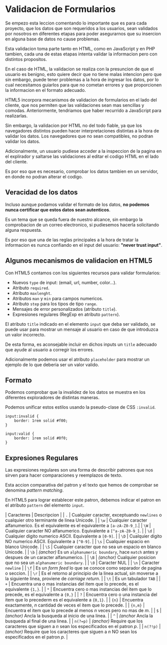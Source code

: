 # Validacion de Formularios 

Se empezo esta leccion comentando lo importante que es para cada proyecto, que los datos que son requeridos a los usuarios, sean validados por nosotros en diferentes etapas para poder asegurarnos que su insercion en alguna base de datos no cause problemas. 

Esta validacion toma parte tanto en HTML, como en JavaScript y en PHP tambien, cada una de estas etapas intenta validar la informacion pero con distintos propositos. 

En el caso de HTML, la validacion se realiza con la presuncion de que el usuario es benigno, esto quiere decir que no tiene malas intencion pero que sin embargo, puede tener problemas a la hora de ingresar los datos, por lo cual necesitamos guiarlos para que no cometan errores y que proporcionen la informacion en el formato adecuado.

HTML5 incorpora mecanismos de validacion de formularios en el lado del cliente, que nos permiten que las validaciones sean mas sencillas y comodas. Anteriormente, tendriamos que haber recurrido a JavaScript para realizarlas.

Sin embargo, la validacion por HTML no del todo fiable, ya que los navegadores distintos pueden hacer interpretaciones distintas a la hora de validar los datos. Los navegadores que no sean compatibles, no podran validar los datos. 

Adicionalmente, un usuario pudiese acceder a la inspeccion de la pagina en el explirador y saltarse las validaciones al editar el codigo HTML en el lado del cliente. 

Es por eso que es necesario, comprobar los datos tambien en un servidor, en donde no podran alterar el codigo. 

## Veracidad de los datos 

Incluso aunque podamos validar el formato de los datos, **no podemos nunca certificar que estos datos sean autenticos**. 

Es un tema que se queda fuera de nuestro alcance, sin embargo la comprobacion de un correo electronico, si pudiesemos hacerla solicitando alguna respuesta. 

Es por eso que una de las reglas principales a la hora de tratar la informacion es nunca confiando en el input del usuario: **"never trust input"**.

## Algunos mecanismos de validacion en HTML5

Con HTML5 contamos con los siguientes recursos para validar formularios: 

* Nuevos `type` de input: (email, url, number, color...).
* Atributo `required`.
* Atributo `maxlenght`.
* Atributos `man` y `min` para campos numericos.
* Atributo `step` para los tipos de tipo `range`.
* Mensajes de error personalizados (atributo `title`).
* Expresiones regulares (RegExp en atributo `pattern`).

El atributo `title` indicado en el elemento `input` que deba ser validado, se puede usar para mostrar un mensaje al usuario en caso de que introduzca un valor incorrecto. 

De esta forma, es aconsejable incluir en dichos inputs un `title` adecuado que ayude al usuario a corregir los errores.

Adicionalmente podemos usar el atributo `placeholder` para mostrar un ejemplo de lo que deberia ser un valor valido. 

## Formato 

Podemos comprobar que la invalidez de los datos se muestra en los diferentes exploradores de distintas maneras. 

Podemos unificar estos estilos usando la pseudo-clase de CSS `:invalid`.

```
input:invalid {
    border: 1rem solid #f00;
}

input:valid {
    border: 1rem solid #0f0;
}
```

## Expresiones Regulares

Las expresiones regulares son una forma de describir patrones que nos sirven para hacer comparaciones y reemplazos de texto. 

Esta accion comparativa del patron y el texto que hemos de comprobar se denomina *pattern matching*.

En HTML5 para lograr establecer este patron, debemos indicar el patron en el atributo `pattern` del elemento `input`.

| Caracteres | Descripcion |
| `.` | Cualquier caracter, exceptuando `newlines` o cualquier otro terminante de linea Unicode. |
| `\w` | Cualquier caracter alfanumerico. Es el equivalente es el equivalente a `[a-zA-Z0-9_]`.|
| `\W` | Cualquier caracter NO alfanumerico. Equivalente a `[^a-zA-Z0-9_]`. |
| `\d` | Cualquier digito numerico ASCII. Equivalente a `[0-9]`. |
| `\D` | Cualquier digito NO numerico ASCII. Equivalente a `[^0-9]`. |
| `\s` | Cualquier espacio en blanco Unicode. |
| `\S` | Cualquier caracter que no sea un espacio en blanco Unicode. |
| `\b` | *(anchor)* Es un `alphanumeric boundary`, hace `match` antes y despues de un caracter alfanumerico. |
| `\B` | *(anchor)* Cualquier posicion que no sea un `alphanumeric boundary`. |
| `\0` | Caracter NUL |
| `\n` | Caracter `newline` |
| `\f` | Es un *form feed* lo que se conoce como separador de pagina o seccion. |
| `\r` | Es el retorno al principio de la linea actual, sin moverse a la siguiente linea, proviene de *carriage return*. |
| `\t` | Es un tabulador `TAB` |
| `+` | Encuentra una o mas instancias del item que lo precede, es el equivalente `{1,}`. |
| `*` | Encuentra cero o mas instancias del item que lo precede, es el equivalente a `{0,}` |
| `?` | Encuentra cero o una instancia del item que lo precederm es el equivalente a `{0,1}`. |
| `{n}` | Encuentra exactamente, *n* cantidad de veces el item que lo precede. |
| `{n,m}` | Encuentra el item que lo precede al menos *n* veces pero no mas de *m*. |
| `$` | *(anchor)* Ancla la busqueda al inicio de una linea. |
| `^` | *(anchor* Ancla la busqueda al final de una linea. |
| `n(?=p)` | *(anchor)* Require que los caracteres que siguen a *n* sean los especificados en el patron *p*.  |
| `n(?!p)` | *(anchor)* Require que los caracteres que siguen a *n* NO sean los especificados en el patron *p*. |